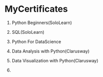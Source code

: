 # MyCertificates

1. Python Beginners(SoloLearn)

2. SQL(SoloLearn)

3. Python For DataScience

4. Data Analysis with Python(Clarusway)

5. Data Visualization with Python(Clarusway)

6. 
